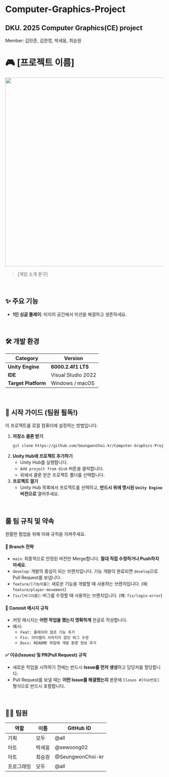 # Computer-Graphics-Project
## DKU. 2025 Computer Graphics(CE) project

Member: 김민준, 김찬영, 박세웅, 최승원

# 🎮 [프로젝트 이름]

<p align="center">
  <img src="[이미지 주소]" width="600">
</p>

> [게임 소개 문구]


<br>

## ✨ 주요 기능

* **1인 싱글 플레이**: 미지의 공간에서 미션을 해결하고 생존하세요.


<br>

## 🛠️ 개발 환경

| Category | Version |
|---|---|
| **Unity Engine** | **6000.2.4f1 LTS** |
| **IDE** | Visual Studio 2022 |
| **Target Platform** | Windows / macOS |


<br>

## 🚀 시작 가이드 (팀원 필독!)

이 프로젝트를 로컬 컴퓨터에 설정하는 방법입니다.

1.  **저장소 클론 받기**
    ```bash
    git clone https://github.com/SeungwonChoi-kr/Computer-Graphics-Project.git
    ```
2.  **Unity Hub에 프로젝트 추가하기**
    - Unity Hub를 실행합니다.
    - `Add project from disk` 버튼을 클릭합니다.
    - 위에서 클론 받은 프로젝트 폴더를 선택합니다.
3.  **프로젝트 열기**
    - Unity Hub 목록에서 프로젝트를 선택하고, **반드시 위에 명시된 `Unity Engine` 버전으로** 열어주세요.


<br>

## 룰 팀 규칙 및 약속

원활한 협업을 위해 아래 규칙을 지켜주세요.

#### 🌿 Branch 전략

- `main`: 최종적으로 안정된 버전만 Merge합니다. **절대 직접 수정하거나 Push하지 마세요.**
- `develop`: 개발의 중심이 되는 브랜치입니다. 기능 개발이 완료되면 `develop`으로 Pull Request를 보냅니다.
- `feature/[기능이름]`: 새로운 기능을 개발할 때 사용하는 브랜치입니다. (예: `feature/player-movement`)
- `fix/[버그이름]`: 버그를 수정할 때 사용하는 브랜치입니다. (예: `fix/login-error`)

#### 💬 Commit 메시지 규칙

- 커밋 메시지는 **어떤 작업을 했는지 명확하게** 한글로 작성합니다.
- 예시:
    - `Feat: 플레이어 점프 기능 추가`
    - `Fix: 아이템이 사라지지 않던 버그 수정`
    - `Docs: README 파일에 개발 환경 정보 추가`

#### ✅ 이슈(Issues) 및 PR(Pull Request) 규칙

- 새로운 작업을 시작하기 전에는 반드시 **Issue를 먼저 생성**하고 담당자를 할당합니다.
- Pull Request를 보낼 때는 **어떤 Issue를 해결했는지** 본문에 `Closes #[이슈번호]` 형식으로 반드시 포함합니다.


<br>

## 🧑‍💻 팀원

| 역할 | 이름 | GitHub ID |
|---|---|---|
| 기획 | 모두 | @all |
| 아트 | 박세웅 | @sewoong02 |
| 아트 | 최승원 | @SeungwonChoi-kr |
| 프로그래밍 | 모두 | @all |
